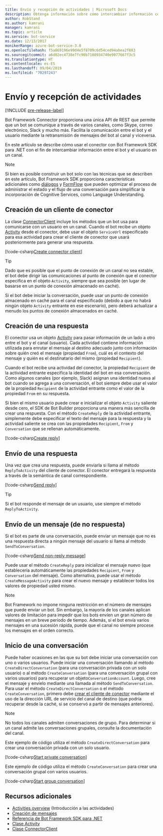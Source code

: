 ```yaml
---
title: Envío y recepción de actividades | Microsoft Docs
description: Obtenga información sobre cómo intercambiar información con un usuario a través de diversos canales con el servicio Connector mediante Bot Framework SDK para. NET.
author: RobStand
ms.author: kamrani
manager: kamrani
ms.topic: article
ms.service: bot-service
ms.date: 12/13/2017
monikerRange: azure-bot-service-3.0
ms.openlocfilehash: f5a869196e99d4e5f8709c6d54ced94abea2f883
ms.sourcegitcommit: a6d02ec4738e7fc90b7108934740e9077667f3c5
ms.translationtype: HT
ms.contentlocale: es-ES
ms.lasthandoff: 09/04/2019
ms.locfileid: "70297243"
---
```

# <a name="send-and-receive-activities"></a>Envío y recepción de actividades

[!INCLUDE [pre-release-label](../includes/pre-release-label-v3.md)]

Bot Framework Connector proporciona una única API de REST que permite que un bot se comunique a través de varios canales, como Skype, correo electrónico, Slack y mucho más. Facilita la comunicación entre el bot y el usuario mediante la retransmisión de mensajes del bot al canal y viceversa. 

En este artículo se describe cómo usar el conector con Bot Framework SDK para .NET con el fin de intercambiar información entre el bot y el usuario en un canal. 

> [!NOTE]
> Si bien es posible construir un bot solo con las técnicas que se describen en este artículo, Bot Framework SDK proporciona características adicionales como [diálogos](bot-builder-dotnet-dialogs.md) y [FormFlow](bot-builder-dotnet-formflow.md) que pueden optimizar el proceso de administrar el estado y el flujo de una conversación para simplificar la incorporación de Cognitive Services, como Language Understanding.

## <a name="create-a-connector-client"></a>Creación de un cliente de conector

La clase [ConnectorClient][ConnectorClient] incluye los métodos que un bot usa para comunicarse con un usuario en un canal. Cuando el bot recibe un objeto <a href="https://docs.botframework.com/csharp/builder/sdkreference/dc/d2f/class_microsoft_1_1_bot_1_1_connector_1_1_activity.html" target="_blank">Activity</a> desde el conector, debe usar el objeto `ServiceUrl` especificado para esa actividad para crear el cliente de conector que usará posteriormente para generar una respuesta. 

[!code-csharp[Create connector client](../includes/code/dotnet-send-and-receive.cs#createConnectorClient)]

> [!TIP]
> Dado que es posible que el punto de conexión de un canal no sea estable, el bot debe dirigir las comunicaciones al punto de conexión que el conector especifica en el objeto `Activity`, siempre que sea posible (en lugar de basarse en un punto de conexión almacenado en caché). 
>
> Si el bot debe iniciar la conversación, puede usar un punto de conexión almacenado en caché para el canal especificado (debido a que no habrá ningún objeto `Activity` entrante en ese escenario), pero deberá actualizar a menudo los puntos de conexión almacenados en caché. 

## <a id="create-reply"></a> Creación de una respuesta

El conector usa un objeto [Activity](bot-builder-dotnet-activities.md) para pasar información de un lado a otro entre el bot y el canal (usuario). Cada actividad contiene información utilizada para enrutar el mensaje al destino adecuado junto con información sobre quién creó el mensaje (propiedad `From`), cuál es el contexto del mensaje y quién es el destinatario del mismo (propiedad `Recipient`).

Cuando el bot recibe una actividad del conector, la propiedad `Recipient` de la actividad entrante especifica la identidad del bot en esa conversación. Como algunos canales (por ejemplo, Slack) asignan una identidad nueva al bot cuando se agrega a una conversación, el bot siempre debe usar el valor de la propiedad `Recipient` de la actividad entrante como el valor de la propiedad `From` en su respuesta.

Si bien el mismo usuario puede crear e inicializar el objeto `Activity` saliente desde cero, el SDK de Bot Builder proporciona una manera más sencilla de crear una respuesta. Con el método `CreateReply` de la actividad entrante, simplemente debe especificar el texto del mensaje para la respuesta y la actividad saliente se crea con las propiedades `Recipient`, `From` y `Conversation` que se rellenan automáticamente.

[!code-csharp[Create reply](../includes/code/dotnet-send-and-receive.cs#createReply)]

## <a name="send-a-reply"></a>Envío de una respuesta

Una vez que crea una respuesta, puede enviarla si llama al método `ReplyToActivity` del cliente de conector. El conector entregará la respuesta a través de la semántica de canal correspondiente. 

[!code-csharp[Send reply](../includes/code/dotnet-send-and-receive.cs#sendReply)]

> [!TIP]
> Si el bot responde el mensaje de un usuario, use siempre el método `ReplyToActivity`.

## <a name="send-a-non-reply-message"></a>Envío de un mensaje (de no respuesta) 

Si el bot es parte de una conversación, puede enviar un mensaje que no es una respuesta directa a ningún mensaje del usuario si llama al método `SendToConversation`. 

[!code-csharp[Send non-reply message](../includes/code/dotnet-send-and-receive.cs#sendNonReplyMessage)]

Puede usar el método `CreateReply` para inicializar el mensaje nuevo (que establecería automáticamente las propiedades `Recipient`, `From` y `Conversation` del mensaje). Como alternativa, puede usar el método `CreateMessageActivity` para crear el nuevo mensaje y establecer todos los valores de propiedad usted mismo.

> [!NOTE]
> Bot Framework no impone ninguna restricción en el número de mensajes que puede enviar un bot. Sin embargo, la mayoría de los canales aplican valores de limitación para impedir que los bots envíen un gran número de mensajes en un breve período de tiempo. Además, si el bot envía varios mensajes en una sucesión rápida, puede que el canal no siempre procese los mensajes en el orden correcto.

## <a name="start-a-conversation"></a>Inicio de una conversación

Puede haber ocasiones en las que su bot debe iniciar una conversación con uno o varios usuarios. Puede iniciar una conversación llamando al método `CreateDirectConversation` (para una conversación privada con un solo usuario) o al método `CreateConversation` (para una conversación grupal con varios usuarios) para recuperar un objeto`ConversationAccount`. Luego, cree el mensaje y envíelo mediante una llamada al método `SendToConversation`. Para usar el método `CreateDirectConversation` o el método `CreateConversation`, primero debe [crear el cliente de conector](#create-a-connector-client) mediante el uso de la dirección URL de servicio del canal de destino (que podría recuperar desde la caché, si se conservó a partir de mensajes anteriores). 

> [!NOTE]
> No todos los canales admiten conversaciones de grupo. Para determinar si un canal admite las conversaciones grupales, consulte la documentación del canal.

Este ejemplo de código utiliza el método `CreateDirectConversation` para crear una conversación privada con un solo usuario.

[!code-csharp[Start private conversation](../includes/code/dotnet-send-and-receive.cs#startPrivateConversation)]

Este ejemplo de código utiliza el método `CreateConversation` para crear una conversación grupal con varios usuarios.

[!code-csharp[Start group conversation](../includes/code/dotnet-send-and-receive.cs#startGroupConversation)]

## <a name="additional-resources"></a>Recursos adicionales

- [Activities overview](bot-builder-dotnet-activities.md) (Introducción a las actividades)
- [Creación de mensajes](bot-builder-dotnet-create-messages.md)
- <a href="/dotnet/api/?view=botbuilder-3.11.0" target="_blank">Referencia de Bot Framework SDK para .NET</a>
- <a href="https://docs.botframework.com/csharp/builder/sdkreference/dc/d2f/class_microsoft_1_1_bot_1_1_connector_1_1_activity.html" target="_blank">Clase Activity</a>
- <a href="/dotnet/api/microsoft.bot.connector.connectorclient" target="_blank">Clase ConnectorClient</a>

[ConnectorClient]: /dotnet/api/microsoft.bot.connector.connectorclient
